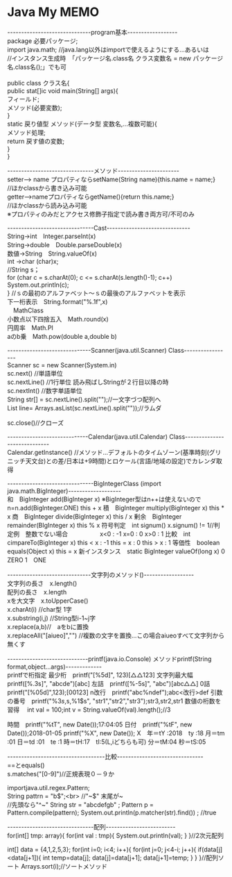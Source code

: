 # Java My MEMO

------------------------------program基本------------------<br>
package 必要パッケージ;<br>
import java.math; //java.lang以外はimportで使えるようにする...あるいは<br>
//インスタンス生成時　「パッケージ名.class名 クラス変数名 = new パッケージ名.class名();」でも可<br>
<br>
public class クラス名{<br>
    public stat[]ic void main(String[] args){<br>
        フィールド;<br>
        メソッド(必要変数);<br>
    }<br>
    static 戻り値型 メソッド(データ型 変数名,...複数可能){<br>
        メソッド処理;<br>
        return 戻す値の変数;<br>
    }<br>
}<br>

-------------------------------メソッド----------------------<br>
setter--> name プロパティならsetName(String name){this.name = name;}<br>
//ほかclassから書き込み可能<br>
getter-->nameプロパティならgetName(){return this.name;}<br>
//ほかclassから読み込み可能<br>
※プロパティのみだとアクセス修飾子指定で読み書き両方可/不可のみ<br>

-------------------------------Cast------------------------------<br>
String→int　Integer.parseInt(x)<br>
String→double　Double.parseDouble(x)<br>
数値→String　String.valueOf(x)<br>
int →char (char)x;<br>
//String s；<br>
for (char c = s.charAt(0); c <= s.charAt(s.length()-1); c++)<br>
          System.out.println(c);<br>
    } //ｓの最初のアルファベット～ｓの最後のアルファベットを表示<br>
下一桁表示　String.format("%.1f",x)　<br>
　MathClass<br>
小数点以下四捨五入　Math.round(x)<br>
円周率　Math.PI<br>
aのb乗　Math.pow(double a,double b)<br>

------------------------------Scanner(java.util.Scanner) Class-----------------<br>
Scanner sc = new Scanner(System.in)<br>
sc.next() //単語単位<br>
sc.nextLine() //1行単位 読み飛ばしStringが２行目以降の時<br>
sc.nextInt() //数字単語単位<br>
String str[] = sc.nextLine().split("");//一文字づつ配列へ<br>
List<String> line= Arrays.asList(sc.nextLine().split(""));//ラムダ<br>

sc.close()//クローズ

-----------------------------Calendar(java.util.Calendar) Class-----------------------------<br>
Calendar.getInstance() //メソッド...デフォルトのタイムゾーン(基準時刻(グリニッチ天文台)との差/日本は+9時間)とロケール(言語/地域の設定)でカレンダ取得

-------------------------------BigIntegerClass (import java.math.BigInteger)-------------------<br>
和　BigInteger add(BigInteger x)
※BigInteger型はn++は使えないのでn=n.add(BigInteger.ONE) 
        this + x
積　BigInteger multiply(BigInteger x)
        this * x
商　BigInteger divide(BigInteger x)
        this / x
剰余　BigInteger remainder(BIgInteger x)
            this % x
符号判定　int signum()     x.signum() != 1//判定例　整数でない場合
　　　　　x<0 : -1
                    x=0 : 0
                    x>0 : 1
比較　int cimpareTo(BigInteger x)
            this < x : -1
            this = x : 0
            this > x : 1
等価性　boolean equals(Object x)
                this = x
新インスタンス　static BigInteger valueOf(long x)
0　ZERO
1　ONE

------------------------------文字列のメソッド()------------------<br>
文字列の長さ　x.length()<br>
配列の長さ　x.length<br>
xを大文字　x.toUpperCase()<br>
x.charAt(i) //char型 1字<br>
x.substring(i,j) //String型i-1~j字<br>
x.replace(a,b)//　aをbに置換<br>
x.replaceAll("[aiueo]","") //複数の文字を置換...この場合aiueoすべて文字列から無くす<br>

-----------------------------printf(java.io.Console) メソッドprintf(String format,object...args)-------------<br>
printfで桁指定
最少桁　printf("[%5d]", 123)[△△123]
文字列最大幅　printf([%.3s]", "abcde")[abc]
左詰　printf([%-5s]", "abc")[abc△△]
0詰　printf("[%05d]",123);[00123]
n改行　printf("abc%ndef");abc<改行>def
引数の番号　printf("%3$s,%2$s,%1$s",
"str1","str2","str3");str3,str2,str1
数値の桁数を習得　
int val = 100;int v = String.valueOf(val).length();//3

時間　printf("%tT", new Date());17:04:05
日付　printf("%tF", new Date());2018-01-05
printf("%X", new Date());
X　年＝tY :2018　ty :18
       月＝tm :01
       日＝td :01　te :1
       時＝tH:17　tI:5(L,iどちらも可)
       分＝tM:04
       秒＝tS:05

-----------------------------------比較-------------------------------<br>
==とequals()<br>
s.matches("[0-9]")//正規表現０－９か<br>

importjava.util.regex.Pattern;<br>
String pattrn = "b$";<br>
//"~$" 末尾が~<br>
//先頭なら"^~"
String str = "abcdefgb" ;
Pattern p = Pattern.compile(pattern);
System.out.println(p.matcher(str).find()) ;       //true

-------------------------------配列-------------------------<br>
for(int[] tmp: array){ 
  for(int val : tmp){ 
  System.out.println(val); } }//2次元配列

int[] data = {4,1,2,5,3}; for(int i=0; i<4; i++){ for(int j=0; j<4-i; j++){ if(data[j]<data[j+1]){ int temp=data[j]; data[j]=data[j+1]; data[j+1]=temp; } } }//配列ソート
  Arrays.sort(i);//ソートメソッド

